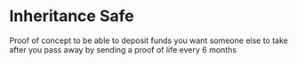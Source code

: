 # Inheritance Safe

Proof of concept to be able to deposit funds you want someone else to take after you pass away by sending a proof of life every 6 months

